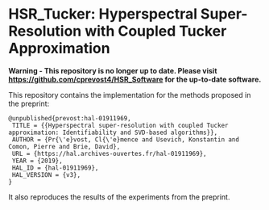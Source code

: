 # HSR_Tucker: Hyperspectral Super-Resolution with Coupled Tucker Approximation

<b> Warning - This repository is no longer up to date. Please visit https://github.com/cprevost4/HSR_Software for the up-to-date software. </b>

This repository contains the implementation for the methods proposed in the preprint:
```
@unpublished{prevost:hal-01911969,
 TITLE = {{Hyperspectral super-resolution with coupled Tucker approximation: Identifiability and SVD-based algorithms}},
 AUTHOR = {Pr{\'e}vost, Cl{\'e}mence and Usevich, Konstantin and Comon, Pierre and Brie, David},
 URL = {https://hal.archives-ouvertes.fr/hal-01911969},
 YEAR = {2019},
 HAL_ID = {hal-01911969},
 HAL_VERSION = {v3},
}
```
It also reproduces the results of the experiments from the preprint.

 
